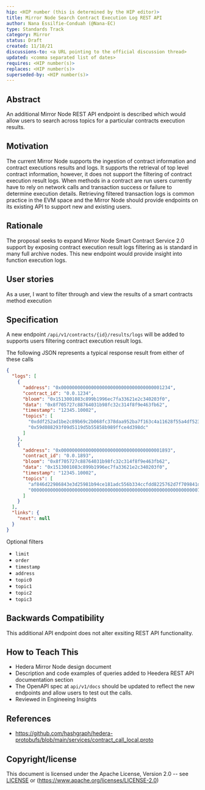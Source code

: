 ```yaml
---
hip: <HIP number (this is determined by the HIP editor)>
title: Mirror Node Search Contract Execution Log REST API
author: Nana Essilfie-Conduah (@Nana-EC)
type: Standards Track
category: Mirror
status: Draft
created: 11/18/21
discussions-to: <a URL pointing to the official discussion thread>
updated: <comma separated list of dates>
requires: <HIP number(s)>
replaces: <HIP number(s)>
superseded-by: <HIP number(s)>
---
```


## Abstract

An additional Mirror Node REST API endpoint is described which would allow users to search across topics for a particular contracts execution results.

## Motivation

The current Mirror Node supports the ingestion of contract information and contract executions results and logs.
It supports the retrieval of top level contract information, however, it does not support the filtering of contract execution result logs.
When methods in a contract are run users currently have to rely on network calls and transaction success or failure to determine execution details.
Retrieving filtered transaction logs is common practice in the EVM space and the Mirror Node should provide endpoints on its existing API to support new and existing users.

## Rationale

The proposal seeks to expand Mirror Node Smart Contract Service 2.0 support by exposing contract execution result logs filtering as is standard in many full archive nodes.
This new endpoint would provide insight into function execution logs.

## User stories

As a user, I want to filter through and view the results of a smart contracts method execution 

## Specification

A new endpoint `/api/v1/contracts/{id}/results/logs` will be added to supports users filtering contract execution result logs.

The following JSON represents a typical response result from either of these calls
```json
{
  "logs": [
    {
      "address": "0x0000000000000000000000000000000000001234",
      "contract_id": "0.0.1234",
      "bloom": "0x1513001083c899b1996ec7fa33621e2c340203f0",
      "data": "0x8f705727c88764031b98fc32c314f8f9e463fb62",
      "timestamp": "12345.10002",
      "topics": [
        "0xddf252ad1be2c89b69c2b068fc378daa952ba7f163c4a11628f55a4df523b3ef",
        "0x59d088293f09d5119d5b55858b989ffce4d398dc"
      ]
    },
    {
      "address": "0x0000000000000000000000000000000000001893",
      "contract_id": "0.0.1893",
      "bloom": "0x8f705727c88764031b98fc32c314f8f9e463fb62",
      "data": "0x1513001083c899b1996ec7fa33621e2c340203f0",
      "timestamp": "12345.10002",
      "topics": [
        "af846d22986843e3d25981b94ce181adc556b334ccfdd8225762d7f709841df0",
        "0000000000000000000000000000000000000000000000000000000000000765"
      ]
    }
  ],
  "links": {
    "next": null
  }
}
```

Optional filters

- `limit`
- `order`
- `timestamp`
- `address`
- `topic0`
- `topic1`
- `topic2`
- `topic3`

## Backwards Compatibility

This additional API endpoint does not alter exsiting REST API functionality.

## How to Teach This

- Hedera Mirror Node design document
- Description and code examples of queries added to Heedera REST API documentation section
- The OpenAPI spec at `api/v1/docs` should be updated to reflect the new endpoints and allow users to test out the calls.
- Reviewed in Engineeing Insights


## References

- https://github.com/hashgraph/hedera-protobufs/blob/main/services/contract_call_local.proto

## Copyright/license

This document is licensed under the Apache License, Version 2.0 -- see [LICENSE](../LICENSE) or (https://www.apache.org/licenses/LICENSE-2.0)
